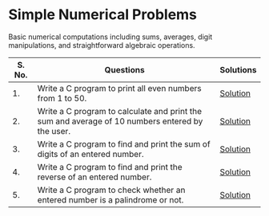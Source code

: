 # Simple Numerical Problems

Basic numerical computations including sums, averages, digit manipulations, and straightforward algebraic operations.

| S. No. | Questions | Solutions |
|---|---|---|
| 1. | Write a C program to print all even numbers from 1 to 50. | [Solution]() |
| 2. | Write a C program to calculate and print the sum and average of 10 numbers entered by the user. | [Solution]() |
| 3. | Write a C program to find and print the sum of digits of an entered number. | [Solution]() |
| 4. | Write a C program to find and print the reverse of an entered number. | [Solution]() |
| 5. | Write a C program to check whether an entered number is a palindrome or not. | [Solution]() |
